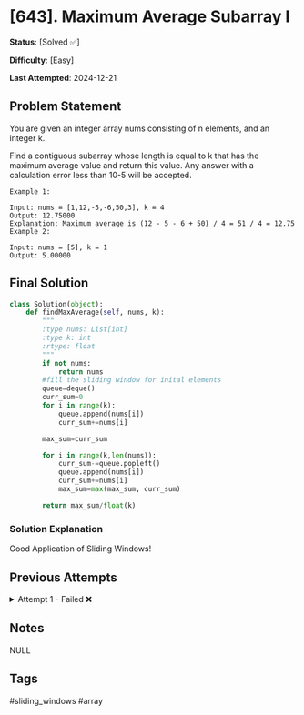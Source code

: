 # [643]. Maximum Average Subarray I

**Status**: [Solved ✅]

**Difficulty**: [Easy]

**Last Attempted**: 2024-12-21

## Problem Statement

You are given an integer array nums consisting of n elements, and an integer k.

Find a contiguous subarray whose length is equal to k that has the maximum average value and return this value. Any answer with a calculation error less than 10-5 will be accepted.

```
Example 1:

Input: nums = [1,12,-5,-6,50,3], k = 4
Output: 12.75000
Explanation: Maximum average is (12 - 5 - 6 + 50) / 4 = 51 / 4 = 12.75
Example 2:

Input: nums = [5], k = 1
Output: 5.00000
```

## Final Solution

```python
class Solution(object):
    def findMaxAverage(self, nums, k):
        """
        :type nums: List[int]
        :type k: int
        :rtype: float
        """
        if not nums:
            return nums
        #fill the sliding window for inital elements
        queue=deque()
        curr_sum=0
        for i in range(k):
            queue.append(nums[i])
            curr_sum+=nums[i]

        max_sum=curr_sum

        for i in range(k,len(nums)):
            curr_sum-=queue.popleft()
            queue.append(nums[i])
            curr_sum+=nums[i]
            max_sum=max(max_sum, curr_sum)

        return max_sum/float(k)

```

### Solution Explanation
Good Application of Sliding Windows!
## Previous Attempts

<details>
<summary>Attempt 1 - Failed ❌</summary>

```python
None
```


</details>

## Notes
NULL
## Tags
#sliding_windows #array